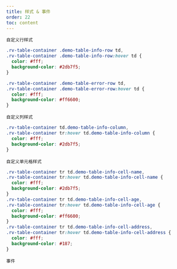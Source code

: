 ```yaml
---
title: 样式 & 事件
order: 22
toc: content
---
```


<code src="../examples/RowStyle.tsx">自定义行样式</code>

```css
.rv-table-container .demo-table-info-row td,
.rv-table-container .demo-table-info-row:hover td {
  color: #fff;
  background-color: #2db7f5;
}

.rv-table-container .demo-table-error-row td,
.rv-table-container .demo-table-error-row:hover td {
  color: #fff;
  background-color: #ff6600;
}
```

<code src="../examples/ColumnStyle.tsx">自定义列样式</code>

```css
.rv-table-container td.demo-table-info-column,
.rv-table-container tr:hover td.demo-table-info-column {
  color: #fff;
  background-color: #2db7f5;
}
```

<code src="../examples/CellStyle.tsx">自定义单元格样式</code>

```css
.rv-table-container tr td.demo-table-info-cell-name,
.rv-table-container tr:hover td.demo-table-info-cell-name {
  color: #fff;
  background-color: #2db7f5;
}
.rv-table-container tr td.demo-table-info-cell-age,
.rv-table-container tr:hover td.demo-table-info-cell-age {
  color: #fff;
  background-color: #ff6600;
}
.rv-table-container tr td.demo-table-info-cell-address,
.rv-table-container tr:hover td.demo-table-info-cell-address {
  color: #fff;
  background-color: #187;
}
```

<style>
.rv-table-container .demo-table-info-row td,
.rv-table-container .demo-table-info-row:hover td {
   background-color: #2db7f5;
   color: #fff;
}

.rv-table-container .demo-table-error-row td,
.rv-table-container .demo-table-error-row:hover td {
    background-color: #ff6600;
    color: #fff;
}

.rv-table-container td.demo-table-info-column,
.rv-table-container tr:hover td.demo-table-info-column {
    background-color: #2db7f5;
    color: #fff;
}

.rv-table-container tr td.demo-table-info-cell-name,
.rv-table-container tr:hover td.demo-table-info-cell-name {
    background-color: #2db7f5;
    color: #fff;
}
.rv-table-container tr td.demo-table-info-cell-age,
.rv-table-container tr:hover td.demo-table-info-cell-age {
    background-color: #ff6600;
    color: #fff;
}
.rv-table-container tr td.demo-table-info-cell-address,
.rv-table-container tr:hover td.demo-table-info-cell-address {
    background-color: #187;
    color: #fff;
}
</style>

<code src="../examples/Events.tsx">事件</code>
